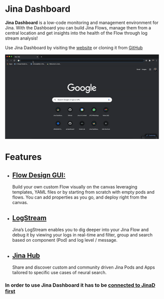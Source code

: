 # Jina Dashboard

**Jina Dashboard** is a low-code monitoring and management environment for Jina. With the Dashboard you can build Jina Flows, manage them from a central location and get insights into the health of the Flow through log stream analysis!

Use Jina Dashboard by visiting the [website](https://dashboard.jina.ai) or cloning it from [GitHub](https://github.com/jina-ai/dashboard) 

![flow demo](img/overview.gif)

# Features

-  ##  [Flow Design GUI:](flow.md)
   Build your own custom Flow visually on the canvas leveraging templates, YAML files or by starting from scratch with empty pods and flows. You can add properties as you go, and deploy right from the canvas.

-  ##  [LogStream](log-stream.md)
   Jina’s LogStream enables you to dig deeper into your Jina Flow and debug it by viewing your logs in real-time and filter, group and search based on component (Pod) and log level / message.

-  ##  [Jina Hub](hub.md)
    Share and discover custom and community driven Jina Pods and Apps tailored to specific use cases of neural search.

### In order to use Jina Dashboard it has to be [ connected to JinaD first](connect-jinaD.md)
